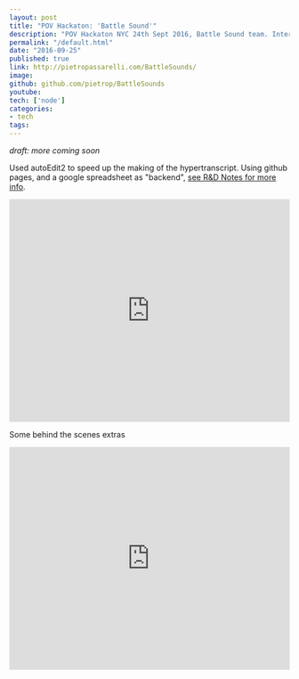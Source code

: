 ```yaml
---
layout: post
title: "POV Hackaton: 'Battle Sound'"
description: "POV Hackaton NYC 24th Sept 2016, Battle Sound team. Interactive Documentary."
permalink: "/default.html"
date: "2016-09-25"
published: true 
link: http://pietropassarelli.com/BattleSounds/
image: 
github: github.com/pietrop/BattleSounds
youtube: 
tech: ['node']
categories:
- tech
tags:
---
```


_draft: more coming soon_

Used autoEdit2 to speed up the  making of the hypertranscript.
Using github pages, and a google spreadsheet as "backend", [see R&D Notes for more info](https://github.com/pietrop/BattleSounds/blob/master/notes.md).


<!-- 
Some notes on what to write about 

TODO: Add video 

 -->

<div class="videoWrapper">
	<iframe src="https://player.vimeo.com/video/244781976" width="100%" height="400" frameborder="0" webkitallowfullscreen mozallowfullscreen allowfullscreen></iframe>
</div>


Some behind the scenes extras 

<div class="videoWrapper">
	<iframe src="https://player.vimeo.com/video/244780735" width="100%" height="400" frameborder="0" webkitallowfullscreen mozallowfullscreen allowfullscreen></iframe>
</div>



